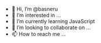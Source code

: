 - 👋 Hi, I’m @basneru
- 👀 I’m interested in ...
- 🌱 I’m currently learning JavaScript
- 💞️ I’m looking to collaborate on ...
- 📫 How to reach me ...

<!---
basneru/basneru is a ✨ special ✨ repository because its `README.md` (this file) appears on your GitHub profile.
You can click the Preview link to take a look at your changes.
--->
